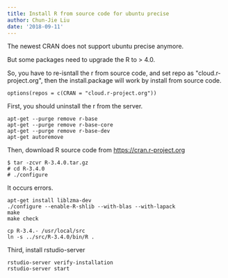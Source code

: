 ```yaml
---
title: Install R from source code for ubuntu precise
author: Chun-Jie Liu
date: '2018-09-11'
---
```


The newest CRAN does not support ubuntu precise anymore.

But some packages need to upgrade the R to > 4.0.

So, you have to re-isntall the r from source code, and set repo as "cloud.r-project.org", then the install.package will work by install from source code.

```
options(repos = c(CRAN = "cloud.r-project.org"))
```

First, you should uninstall the r from the server.

```
apt-get --purge remove r-base
apt-get --purge remove r-base-core
apt-get --purge remove r-base-dev
apt-get autoremove
```
Then, download R source code from https://cran.r-project.org

```
$ tar -zcvr R-3.4.0.tar.gz
# cd R-3.4.0
# ./configure
```

It occurs errors.

```
apt-get install liblzma-dev
./configure --enable-R-shlib --with-blas --with-lapack
make
make check

cp R-3.4.- /usr/local/src
ln -s ../src/R-3.4.0/bin/R .
```

Third, install rstudio-server

```
rstudio-server verify-installation
rstudio-server start
```
